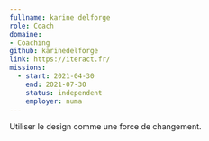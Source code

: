 ```yaml
---
fullname: karine delforge
role: Coach
domaine:
- Coaching
github: karinedelforge
link: https://iteract.fr/
missions:
  - start: 2021-04-30
    end: 2021-07-30
    status: independent
    employer: numa
---
```

Utiliser le design comme une force de changement.